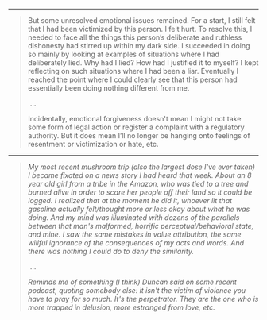 

---

> But some unresolved emotional issues remained. For a start, I still felt that I had been victimized by this person. I felt hurt. To resolve this, I needed to face all the things this person’s deliberate and ruthless dishonesty had stirred up within my dark side. I succeeded in doing so mainly by looking at examples of situations where I had deliberately lied. Why had I lied? How had I justified it to myself? I kept reflecting on such situations where I had been a liar. Eventually I reached the point where I could clearly see that this person had essentially been doing nothing different from me.
>
>&nbsp;...
>
>Incidentally, emotional forgiveness doesn't mean I might not take some form of legal action or register a complaint with a regulatory authority. But it does mean I’ll no longer be hanging onto feelings of resentment or victimization or hate, etc. 


---

> *My most recent mushroom trip (also the largest dose I've ever taken) I became fixated on a news story I had heard that week. About an 8 year old girl from a tribe in the Amazon, who was tied to a tree and burned alive in order to scare her people off their land so it could be logged. I realized that at the moment he did it, whoever lit that gasoline actually felt/thought more or less okay about what he was doing. And my mind was illuminated with dozens of the parallels between that man's malformed, horrific perceptual/behavioral state, and mine. I saw the same mistakes in value attribution, the same willful ignorance of the consequences of my acts and words. And there was nothing I could do to deny the similarity.*
>
>&nbsp;...
>
> *Reminds me of something (I think) Duncan said on some recent podcast, quoting somebody else: it isn't the victim of violence you have to pray for so much. It's the perpetrator. They are the one who is more trapped in delusion, more estranged from love, etc.*

